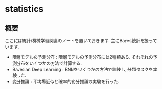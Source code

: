 # statistics

## 概要
ここには統計/機械学習関連のノートを置いておきます. 主にBayes統計を扱っています. 

* 階層モデルの予測分布 : 階層モデルの予測分布には2種類ある. それぞれの予測分布をいくつかの方法で計算する. 
* Bayesian Deep Learning : BNNをいくつかの方法で訓練し, 分類タスクを実験した. 
* 変分推論 : 平均場近似と確率的変分推論の実験を行った. 
